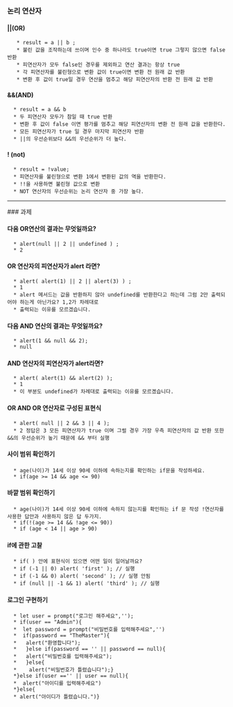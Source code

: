 ### 논리 연산자

  #### ||(OR)
       
       * result = a || b ; 
       * 불린 값을 조작하는데 쓰이며 인수 중 하나라도 true이면 true 그렇지 않으면 false 반환
       * 피연산자가 모두 false인 경우를 제외하고 연산 결과는 항상 true
       * 각 피연산자를 불린형으로 변환 값이 true이면 변환 전 원래 값 반환
       * 변환 후 값이 true일 경우 연산을 멈추고 해당 피연산자의 반환 전 원래 값 반환
 
  #### &&(AND)
      
      * result = a && b 
      * 두 피연산자 모두가 참일 때 true 반환 
      * 변환 후 값이 false 이면 평가를 멈추고 해당 피연산자의 변환 전 원래 값을 반환한다.
      * 모든 피연산자가 true 일 경우 마지막 피연산자 반환
      * ||의 우선순위보다 &&의 우선순위가 더 높다.
      
  #### ! (not)
      
      * result = !value;
      * 피연산자를 불린형으로 변환 1에서 변환된 값의 역을 반환한다.
      * !!을 사용하면 불린형 값으로 변환 
      * NOT 연산자의 우선순위는 논리 연산자 중 가장 높다.
      
<hr/>
  ### 과제 

  #### 다음 OR연산의 결과는 무엇일까요?
      * alert(null || 2 || undefined ) ;
      * 2
      
  #### OR 연산자의 피연산자가 alert 라면?
      * alert( alert(1) || 2 || alert(3) ) ; 
      * 1
      * alert 메서드는 값을 반환하지 않아 undefined를 반환한다고 하는데 그럼 2만 출력되어야 하는게 아닌가요? 1,2가 차레대로 
      * 출력되는 이유를 모르겠습니다.
  
  #### 다음 AND 연산의 결과는 무엇일까요?
      * alert(1 && null && 2);
      * null
      
  #### AND 연산자의 피연산자가 alert라면? 
      * alert( alert(1) && alert(2) );
      * 1
      * 이 부분도 undefined가 차례대로 출력되는 이유를 모르곘습니다.
   
  #### OR AND OR 연산자로 구성된 표현식
      * alert( null || 2 && 3 || 4 );
      * 2 정답은 3 모든 피연산자가 true 이며 그럴 경우 가장 우측 피연산자의 값 반환 또한 &&의 우선순위가 높기 때문에 && 부터 실행
      
  #### 사이 범위 확인하기
      * age(나이)가 14세 이상 90세 이하에 속하는지를 확인하는 if문을 작성하세요.
      * if(age >= 14 && age <= 90) 
      
  #### 바깥 범위 확인하기
      * age(나이)가 14세 이상 90세 이하에 속하지 않는지를 확인하는 if 문 작성 !연산자를 사용한 답안과 사용하지 않은 답 두가지.
      * if(!(age >= 14 && !age <= 90))
      * if (age < 14 || age > 90) 
      
  #### if에 관한 고찰
      * if( ) 안에 표현식이 있으면 어떤 일이 일어날까요?
      * if (-1 || 0) alert( 'first' ); // 실행
      * if (-1 && 0) alert( 'second' ); // 실행 안됨
      * if (null || -1 && 1) alert( 'third' ); // 실행 
      
  #### 로그인 구현하기
  
      * let user = prompt("로그인 해주세요",'');
      * if(user == "Admin"){
      *  let password = prompt("비밀번호를 입력해주세요",'')
      *  if(password == "TheMaster"){
      *   alert("환영합니다");
      *   }else if(password == '' || password == null){
      *   alert("비밀번호를 입력해주세요");
      *   }else{
      *    alert("비밀번호가 틀렸습니다");}
      *}else if(user =='' || user == null){
      *  alert("아이디를 입력해주세요")
      *}else{
      * alert("아이디가 틀렸습니다.")}
